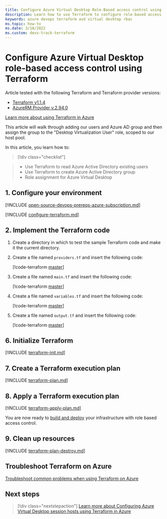 ```yaml
---
title: Configure Azure Virtual Desktop Role-Based access control using Terraform
description: Learn how to use Terraform to configure role-based access control for Azure Virtual Desktop.
keywords: azure devops terraform avd virtual desktop rbac
ms.topic: how-to
ms.date: 3/18/2022
ms.custom: devx-track-terraform
---
```


# Configure Azure Virtual Desktop role-based access control using Terraform

Article tested with the following Terraform and Terraform provider versions:

- [Terraform v1.1.4](https://releases.hashicorp.com/terraform/)
- [AzureRM Provider v.2.94.0](https://registry.terraform.io/providers/hashicorp/azurerm/latest/docs)

[Learn more about using Terraform in Azure](/azure/terraform)

This article will walk through adding our users and Azure AD group and then assign the group to the "Desktop Virtualization User" role, scoped to our host pool.  

In this article, you learn how to:
> [!div class="checklist"]

> - Use Terraform to read Azure Active Directory existing users
> - Use Terraform to create Azure Active Directory group
> - Role assignment for Azure Virtual Desktop

## 1. Configure your environment

[!INCLUDE [open-source-devops-prereqs-azure-subscription.md](../includes/open-source-devops-prereqs-azure-subscription.md)]

[!INCLUDE [configure-terraform.md](includes/configure-terraform.md)]

## 2. Implement the Terraform code

1. Create a directory in which to test the sample Terraform code and make it the current directory.

1. Create a file named `providers.tf` and insert the following code:

    [!code-terraform [master](../../terraform_samples/quickstart/101-azure-virtual-desktop-configure/providers.tf)]

1. Create a file named `main.tf` and insert the following code:

    [!code-terraform [master](../../terraform_samples/quickstart/101-azure-virtual-desktop-configure/rbac.tf)]

1. Create a file named `variables.tf` and insert the following code:

    [!code-terraform [master](../../terraform_samples/quickstart/101-azure-virtual-desktop-configure/variables.tf)]

1. Create a file named `output.tf` and insert the following code:

    [!code-terraform [master](../../terraform_samples/quickstart/101-azure-virtual-desktop-configure/output.tf)]


## 6. Initialize Terraform

[!INCLUDE [terraform-init.md](includes/terraform-init.md)]

## 7. Create a Terraform execution plan

[!INCLUDE [terraform-plan.md](includes/terraform-plan.md)]

## 8. Apply a Terraform execution plan

[!INCLUDE [terraform-apply-plan.md](includes/terraform-apply-plan.md)]

You are now ready to [build and deploy](/articles/terraform/create-azure-virtual-desktop.md#build-and-deploy-the-infrastructure) your infrastructure with role based access control.

## 9. Clean up resources

[!INCLUDE [terraform-plan-destroy.md](includes/terraform-plan-destroy.md)]

## Troubleshoot Terraform on Azure

[Troubleshoot common problems when using Terraform on Azure](troubleshoot.md)

## Next steps

> [!div class="nextstepaction"]
> [Learn more about Configuring Azure Virtual Desktop session hosts using Terraform in Azure](/articles/terraform/create-avd-session-host.md)
